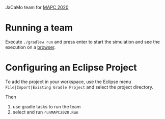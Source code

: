 JaCaMo team for [MAPC 2020](https://multiagentcontest.org/2020/)


# Running a team


Execute `./gradlew run` and press enter to start the simulation and see the execution on a [browser](http://127.0.0.1:8000).

# Configuring an Eclipse Project

To add the project in your workspace, use the Eclipse menu `File|Import|Existing Gradle Project` and select the project directory.

Then
1. use gradle tasks to run the team
2. select and run `runMAPC2020.Run`

